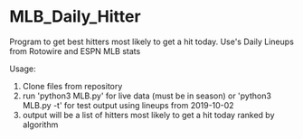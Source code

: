# MLB_Daily_Hitter
Program to get best hitters most likely to get a hit today.
Use's Daily Lineups from Rotowire and ESPN MLB stats

Usage:
1. Clone files from repository
2. run 'python3 MLB.py' for live data (must be in season) or 'python3 MLB.py -t' for test output using lineups from 2019-10-02
3. output will be a list of hitters most likely to get a hit today ranked by algorithm

